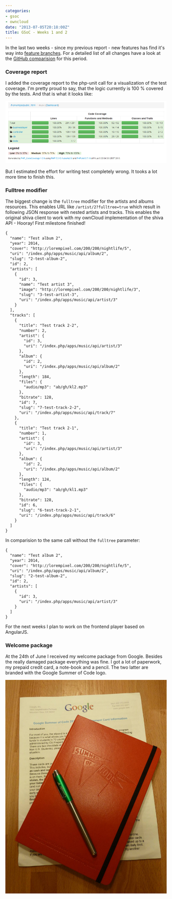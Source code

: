 ```yaml
---
categories:
- gsoc
- owncloud
date: "2013-07-05T20:18:00Z"
title: GSoC - Weeks 1 and 2
---
```


In the last two weeks - since my previous report - new features has find it's
way into [feature branches](http://nvie.com/posts/a-successful-git-branching-model/). For a detailed list of all changes have a
look at the [GitHub comparision](https://github.com/owncloud/music/compare/2e1e0fc41d56a392dc13bb1463f173b8a4bc66e9...533dc23397c83b4370f1749a755236c132d6b850) for this period.

### Coverage report

I added the coverage report to the php-unit call for a visualization of the
test coverage. I'm pretty proud to say, that the logic currently is 100 %
covered by the tests. And that is what it looks like:

![code coverage 2013-07-05](/images/2013-07-05-Code-coverage.png)

But I estimated the effort for writing test completely wrong. It tooks a lot
more time to finish this.

### Fulltree modifier

The biggest change is the `fulltree` modifier for the artists and albums
resources. This enables URL like `/artist/2?fulltree=true` which result in
following JSON response with nested artists and tracks. This enables the
original shiva client to work with my ownCloud implementation of the shiva
API - Hooray! First milestone finished!

	{
	  "name": "Test album 2",
	  "year": 2014,
	  "cover": "http://lorempixel.com/200/200/nightlife/5",
	  "uri": "/index.php/apps/music/api/album/2",
	  "slug": "2-test-album-2",
	  "id": 2,
	  "artists": [
	    {
	      "id": 3,
	      "name": "Test artist 3",
	      "image": "http://lorempixel.com/200/200/nightlife/3",
	      "slug": "3-test-artist-3",
	      "uri": "/index.php/apps/music/api/artist/3"
	    }
	  ],
	  "tracks": [
	    {
	      "title": "Test track 2-2",
	      "number": 2,
	      "artist": {
	        "id": 3,
	        "uri": "/index.php/apps/music/api/artist/3"
	      },
	      "album": {
	        "id": 2,
	        "uri": "/index.php/apps/music/api/album/2"
	      },
	      "length": 184,
	      "files": {
	        "audio/mp3": "ab/gh/kl2.mp3"
	      },
	      "bitrate": 128,
	      "id": 7,
	      "slug": "7-test-track-2-2",
	      "uri": "/index.php/apps/music/api/track/7"
	    },
	    {
	      "title": "Test track 2-1",
	      "number": 1,
	      "artist": {
	        "id": 3,
	        "uri": "/index.php/apps/music/api/artist/3"
	      },
	      "album": {
	        "id": 2,
	        "uri": "/index.php/apps/music/api/album/2"
	      },
	      "length": 124,
	      "files": {
	        "audio/mp3": "ab/gh/kl1.mp3"
	      },
	      "bitrate": 128,
	      "id": 6,
	      "slug": "6-test-track-2-1",
	      "uri": "/index.php/apps/music/api/track/6"
	    }
	  ]
	}

In comparision to the same call without the `fulltree` parameter:

	{
	  "name": "Test album 2",
	  "year": 2014,
	  "cover": "http://lorempixel.com/200/200/nightlife/5",
	  "uri": "/index.php/apps/music/api/album/2",
	  "slug": "2-test-album-2",
	  "id": 2,
	  "artists": [
	    {
	      "id": 3,
	      "uri": "/index.php/apps/music/api/artist/3"
	    }
	  ]
	}

For the next weeks I plan to work on the frontend player based on AngularJS.

### Welcome package

At the 24th of June I received my welcome package from Google. Besides the
really damaged package everything was fine. I got a lot of paperwork, my prepaid credit card, a
note-book and a pencil. The two latter are branded with the Google Summer of
Code logo.

![Welcome package](/images/2013-06-25-GSoCWelcomePackage.jpg)
